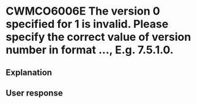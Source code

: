 # CWMCO6006E The version 0 specified for 1 is invalid. Please specify the correct value of version number in format <w>.<x>.<y>.<z>, E.g. 7.5.1.0.

## Explanation

## User response